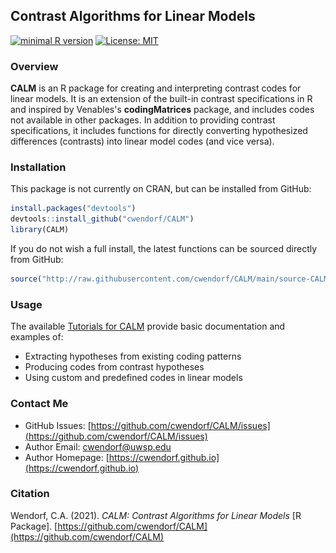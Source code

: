 <a href="https://github.com/cwendorf/CALM/">
<img src="./docs/logo.png" height="60px;" align="left;" style="display: none; margin: 0px; padding: 0px;">
</a>

## Contrast Algorithms for Linear Models

[![minimal R version](https://img.shields.io/badge/R%3E%3D-3.6.2-6666ff.svg)](https://cran.r-project.org/)
[![License: MIT](https://img.shields.io/badge/License-MIT-blue.svg)](https://opensource.org/licenses/MIT)

### Overview

**CALM** is an R package for creating and interpreting contrast codes for linear models. It is an extension of the built-in contrast specifications in R and inspired by Venables's **codingMatrices** package, and includes codes not available in other packages. In addition to providing contrast specifications, it includes functions for directly converting hypothesized differences (contrasts) into linear model codes (and vice versa).

### Installation

This package is not currently on CRAN, but can be installed from GitHub:

``` r
install.packages("devtools")
devtools::install_github("cwendorf/CALM")
library(CALM)
```

If you do not wish a full install, the latest functions can be sourced directly from GitHub:

```r
source("http://raw.githubusercontent.com/cwendorf/CALM/main/source-CALM.R")
```

### Usage

The available [Tutorials for CALM](./docs/README.md) provide basic documentation and examples of:

- Extracting hypotheses from existing coding patterns
- Producing codes from contrast hypotheses
- Using custom and predefined codes in linear models

### Contact Me

- GitHub Issues: [https://github.com/cwendorf/CALM/issues](https://github.com/cwendorf/CALM/issues) 
- Author Email: [cwendorf@uwsp.edu](mailto:cwendorf@uwsp.edu)
- Author Homepage: [https://cwendorf.github.io](https://cwendorf.github.io)

### Citation

Wendorf, C.A. (2021). *CALM: Contrast Algorithms for Linear Models* [R Package]. [https://github.com/cwendorf/CALM](https://github.com/cwendorf/CALM)
